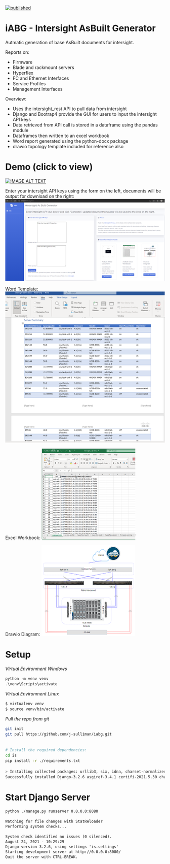 [![published](https://static.production.devnetcloud.com/codeexchange/assets/images/devnet-published.svg)](https://developer.cisco.com/codeexchange/github/repo/j-sulliman/iabg)

# iABG - Intersight AsBuilt Generator

Autmatic generation of base AsBuilt documents for intersight.

Reports on:
* Firmware
* Blade and rackmount servers
* Hyperflex
* FC and Ethernet Interfaces
* Service Profiles
* Management Interfaces

Overview: 
* Uses the intersight_rest API to pull data from intersight
* Django and Bootrap4 provide the GUI for users to input the intersight API keys
* Data retrieved from API call is stored in a dataframe using the pandas module
* Dataframes then written to an excel workbook
* Word report generated using the python-docx package
* drawio topology template included for reference also

# Demo (click to view)
[![IMAGE ALT TEXT](http://img.youtube.com/vi/EjcmM4tDglg/0.jpg)](http://www.youtube.com/watch?v=EjcmM4tDglg "iABG")


Enter your intersight API keys using the form on the left, documents will be output for download on the right:
![alt text](https://github.com/j-sulliman/j-sulliman.github.io/blob/master/images/iABG_Example.PNG?raw=true)


Word Template:
![alt text](https://github.com/j-sulliman/j-sulliman.github.io/blob/master/images/word_example.PNG?raw=true)

Excel Workbook:
![alt text](https://github.com/j-sulliman/j-sulliman.github.io/blob/master/images/excel.PNG?raw=true)

Drawio Diagram:
![alt text](https://github.com/j-sulliman/j-sulliman.github.io/blob/master/images/is_diagram.PNG?raw=true)



# Setup

*Virtual Environment Windows*
```powershell
python -m venv venv
.\venv\Scripts\activate
```
*Virtual Environment Linux*
```bash
$ virtualenv venv
$ source venv/bin/activate
```

*Pull the repo from git*
```bash
git init
git pull https://github.com/j-sulliman/iabg.git


# Install the required dependencies:
cd is
pip install -r ./requirements.txt

> Installing collected packages: urllib3, six, idna, charset-normalizer, certifi, sqlparse, requests, pytz, python-dateutil, pycryptodomex, pycryptodome, numpy, lxml, et-xmlfile, asgiref, python-docx, pandas, openpyxl, intersight-rest, Django
Successfully installed Django-3.2.6 asgiref-3.4.1 certifi-2021.5.30 charset-normalizer-2.0.4 et-xmlfile-1.1.0 idna-3.2 intersight-rest-1.1.7 lxml-4.6.3 numpy-1.21.2 openpyxl-3.0.7 pandas-1.3.2 pycryptodome-3.10.1 pycryptodomex-3.10.1 python-dateutil-2.8.2 python-docx-0.8.11 pytz-2021.1 requests-2.26.0 six-1.16.0 sqlparse

```

# Start Django Server
```
python ./manage.py runserver 0.0.0.0:8080

Watching for file changes with StatReloader
Performing system checks...

System check identified no issues (0 silenced).
August 24, 2021 - 10:29:29
Django version 3.2.6, using settings 'is.settings'
Starting development server at http://0.0.0.0:8080/
Quit the server with CTRL-BREAK.
```


